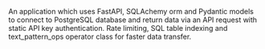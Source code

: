 An application which uses FastAPI, SQLAchemy orm and Pydantic models to connect to PostgreSQL database and return data via an API request with static API key authentication. 
Rate limiting, SQL table indexing and text_pattern_ops operator class for faster data transfer.
